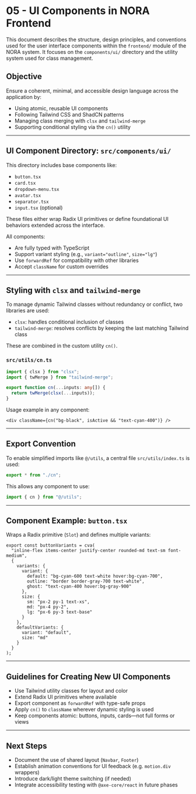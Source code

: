 # 05 - UI Components in NORA Frontend

This document describes the structure, design principles, and conventions used for the user interface components within the `frontend/` module of the NORA system. It focuses on the `components/ui/` directory and the utility system used for class management.

## Objective

Ensure a coherent, minimal, and accessible design language across the application by:

* Using atomic, reusable UI components
* Following Tailwind CSS and ShadCN patterns
* Managing class merging with `clsx` and `tailwind-merge`
* Supporting conditional styling via the `cn()` utility

---

## UI Component Directory: `src/components/ui/`

This directory includes base components like:

* `button.tsx`
* `card.tsx`
* `dropdown-menu.tsx`
* `avatar.tsx`
* `separator.tsx`
* `input.tsx` (optional)

These files either wrap Radix UI primitives or define foundational UI behaviors extended across the interface.

All components:

* Are fully typed with TypeScript
* Support variant styling (e.g., `variant="outline"`, `size="lg"`)
* Use `forwardRef` for compatibility with other libraries
* Accept `className` for custom overrides

---

## Styling with `clsx` and `tailwind-merge`

To manage dynamic Tailwind classes without redundancy or conflict, two libraries are used:

* `clsx`: handles conditional inclusion of classes
* `tailwind-merge`: resolves conflicts by keeping the last matching Tailwind class

These are combined in the custom utility `cn()`.

### `src/utils/cn.ts`

```ts
import { clsx } from "clsx";
import { twMerge } from "tailwind-merge";

export function cn(...inputs: any[]) {
  return twMerge(clsx(...inputs));
}
```

Usage example in any component:

```tsx
<div className={cn("bg-black", isActive && "text-cyan-400")} />
```

---

## Export Convention

To enable simplified imports like `@/utils`, a central file `src/utils/index.ts` is used:

```ts
export * from "./cn";
```

This allows any component to use:

```ts
import { cn } from "@/utils";
```

---

## Component Example: `button.tsx`

Wraps a Radix primitive (`Slot`) and defines multiple variants:

```tsx
export const buttonVariants = cva(
  "inline-flex items-center justify-center rounded-md text-sm font-medium",
  {
    variants: {
      variant: {
        default: "bg-cyan-600 text-white hover:bg-cyan-700",
        outline: "border border-gray-700 text-white",
        ghost: "text-cyan-400 hover:bg-gray-900"
      },
      size: {
        sm: "px-2 py-1 text-xs",
        md: "px-4 py-2",
        lg: "px-6 py-3 text-base"
      }
    },
    defaultVariants: {
      variant: "default",
      size: "md"
    }
  }
);
```

---

## Guidelines for Creating New UI Components

* Use Tailwind utility classes for layout and color
* Extend Radix UI primitives where available
* Export component as `forwardRef` with type-safe props
* Apply `cn()` to `className` wherever dynamic styling is used
* Keep components atomic: buttons, inputs, cards—not full forms or views

---

## Next Steps

* Document the use of shared layout (`Navbar`, `Footer`)
* Establish animation conventions for UI feedback (e.g. `motion.div` wrappers)
* Introduce dark/light theme switching (if needed)
* Integrate accessibility testing with `@axe-core/react` in future phases
